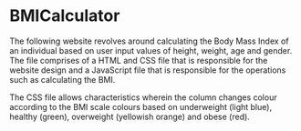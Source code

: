 # BMICalculator

The following website revolves around calculating the Body Mass Index of an individual based on user input values of height, weight, age and gender. The file comprises of a HTML and CSS file that is responsible for the website design and a JavaScript file that is responsible for the operations such as calculating the BMI. 

The CSS file allows characteristics wherein the column changes colour according to the BMI scale colours based on underweight (light blue), healthy (green), overweight (yellowish orange) and obese (red).

